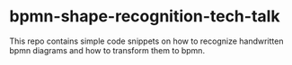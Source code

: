 # bpmn-shape-recognition-tech-talk
This repo contains simple code snippets on how to recognize handwritten bpmn diagrams and how to transform them to bpmn.
